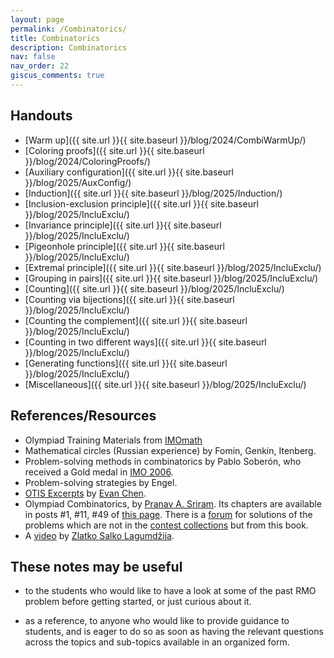 ```yaml
---
layout: page
permalink: /Combinatorics/
title: Combinatorics
description: Combinatorics
nav: false
nav_order: 22
giscus_comments: true
---
```


## Handouts

- [Warm up]({{ site.url }}{{ site.baseurl }}/blog/2024/CombiWarmUp/)
- [Coloring proofs]({{ site.url }}{{ site.baseurl }}/blog/2024/ColoringProofs/)
- [Auxiliary configuration]({{ site.url }}{{ site.baseurl }}/blog/2025/AuxConfig/)
- [Induction]({{ site.url }}{{ site.baseurl }}/blog/2025/Induction/)
- [Inclusion-exclusion principle]({{ site.url }}{{ site.baseurl }}/blog/2025/IncluExclu/)
- [Invariance principle]({{ site.url }}{{ site.baseurl }}/blog/2025/IncluExclu/)
- [Pigeonhole principle]({{ site.url }}{{ site.baseurl }}/blog/2025/IncluExclu/)
- [Extremal principle]({{ site.url }}{{ site.baseurl }}/blog/2025/IncluExclu/)
- [Grouping in pairs]({{ site.url }}{{ site.baseurl }}/blog/2025/IncluExclu/)
- [Counting]({{ site.url }}{{ site.baseurl }}/blog/2025/IncluExclu/)
- [Counting via bijections]({{ site.url }}{{ site.baseurl }}/blog/2025/IncluExclu/)
- [Counting the complement]({{ site.url }}{{ site.baseurl }}/blog/2025/IncluExclu/)
- [Counting in two different ways]({{ site.url }}{{ site.baseurl }}/blog/2025/IncluExclu/)
- [Generating functions]({{ site.url }}{{ site.baseurl }}/blog/2025/IncluExclu/)
- [Miscellaneous]({{ site.url }}{{ site.baseurl }}/blog/2025/IncluExclu/)

## References/Resources
* Olympiad Training Materials from [IMOmath](https://imomath.com/index.cgi?page=mathTexts)
* Mathematical circles (Russian experience) by Fomin, Genkin, Itenberg.
* Problem-solving methods in combinatorics by Pablo Soberón, who received a Gold medal in [IMO 2006](https://www.imo-official.org/participant_r.aspx?id=8475).
* Problem-solving strategies by Engel.
* [OTIS Excerpts](https://web.evanchen.cc/excerpts.html) by [Evan Chen](https://web.evanchen.cc/).
* Olympiad Combinatorics, by [Pranav A. Sriram](https://x.com/PranavSriram1). Its chapters are available in posts \#1, \#11, \#49 of [this page](https://artofproblemsolving.com/community/c6h601134). There is a [forum](https://artofproblemsolving.com/community/c575226_olympiad_combinatorics_pranav_sriram) for solutions of the problems which are not in the [contest collections](https://artofproblemsolving.com/community/c13_contests) but from this book.
* A [video](https://www.youtube.com/watch?v=g9UnwiW2e50) by [Zlatko Salko Lagumdžija](https://www.imo-official.org/participant_r.aspx?id=25889).

## These notes may be useful

- to the students who would like to have a look at some of the past RMO problem before getting started, 
or just curious about it. 

- as a reference, to anyone who would like to provide guidance to students, 
and is eager to do so as soon as having 
the relevant questions across the topics and sub-topics
available in an organized form. 